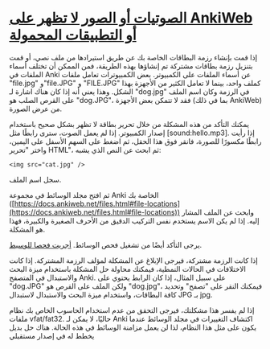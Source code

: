 [الصوتيات أو الصور لا تظهر على AnkiWeb أو التطبيقات المحمولة](#soundsimages-are-not-appearing-on-ankiweb-or-the-mobile-clients)
====================================================================================================================================

  إذا قمت بإنشاء رزمة البطاقات الخاصة بك عن طريق استيرادها من ملف نصي، أو قمت بتنزيل رزمة بطاقات مشتركة تم إنشاؤها بهذه الطريقة، فمن الممكن أن تختلف أسماء الملفات في Anki عن أسماء الملفات على الكمبيوتر. بعض الكمبيوترات تعامل ملفات "file.jpg" و"file.JPG" و "FILE.JPG" كملف واحد، بينما لا تعامل الكثير من الأجهزة بهذا الشكل. وهذا يعني أنه إذا كان هناك اشارة لـ "dog.jpg" في الرزمة وكان اسم الملف على القرص الصلب هو "dog.JPG"، فقد لا تتمكن بعض الأجهزة (بما في ذلك AnkiWeb) من عرض الصورة.

يمكنك التأكد من هذه المشكلة من خلال تحرير بطاقة لا تظهر بشكل صحيح باستخدام إصدار الكمبيوتر. إذا لم يعمل الصوت، سترى رابطًا مثل [sound:hello.mp3]. إذا رأيت رابطًا مكسورًا للصورة، فانقر فوق هذا الحقل، ثم اضغط على السهم الأسفل على اليمين، واختر "تحرير HTML"، ثم ابحث عن النص الذي يشبه:

    <img src="cat.jpg" />

سجل اسم الملف.

ثم افتح مجلد الوسائط في مجموعة Anki الخاصة بك ([https://docs.ankiweb.net/files.html#file-locations](https://docs.ankiweb.net/files.html#file-locations)) وابحث عن الملف المشار إليه. إذا لم يكن الاسم يستخدم نفس التركيب الدقيق من الأحرف الصغيرة والكبيرة، فهذا هو المشكلة.

يرجى التأكد أيضًا من تشغيل فحص الوسائط. [أجريت فحصا للوسيط](https://docs.ankiweb.net/media.html#manually-adding-media).

إذا كانت الرزمة مشتركة، فيرجى الإبلاغ عن المشكلة لمؤلف الرزمة المشتركة. إذا كانت الاختلافات في الحالات النمطية، فيمكنك محاولة حل المشكلة باستخدام ميزة البحث والاستبدال في المتصفح Anki. على سبيل المثال، إذا كان الرابط يحتوي على "dog.JPG" ولكن الملف على القرص هو "dog.jpg"، فيمكنك النقر على "تصفح" وتحديد كافة البطاقات، واستخدام ميزة البحث والاستبدال لاستبدال JPG بـ jpg.

إذا لم يفسر هذا مشكلتك، فيرجى التحقق من عدم استخدام الحاسوب الخاص بك نظام ملفات vfat/fat32. حاليًا، لا يمكن لـ Anki اكتشاف التغييرات في مجلد الوسائط عندما يكون على مثل هذا النظام، لذا لن يعمل مزامنة الوسائط في هذه الحالة. هناك حل بديل يخطط له في إصدار مستقبلي
